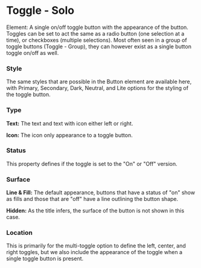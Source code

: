 # Toggle - Solo

Element: A single on/off toggle button with the appearance of the button.  Toggles can be set to act the same as a radio button (one selection at a time), or checkboxes (multiple selections).  Most often seen in a group of toggle buttons (Toggle - Group), they can however exist as a single button toggle on/off as well.

### Style

The same styles that are possible in the Button element are available here, with Primary, Secondary, Dark, Neutral, and Lite options for the styling of the toggle button.

### Type

**Text:** The text and text with icon either left or right.

**Icon:** The icon only appearance to a toggle button.

### Status

This property defines if the toggle is set to the "On" or "Off" version.

### Surface

**Line & Fill:** The default appearance, buttons that have a status of "on" show as fills and those that are "off" have a line outlining the button shape.

**Hidden:** As the title infers, the surface of the button is not shown in this case.

### Location

This is primarily for the multi-toggle option to define the left, center, and right toggles, but we also include the appearance of the toggle when a single toggle button is present.